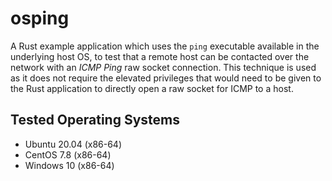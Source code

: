 # osping

A Rust example application which uses the `ping` executable available in the underlying host OS, to test that a remote host can be contacted over the network with an _ICMP Ping_ raw socket connection. This technique is used as it does not require the elevated privileges that would need to be given to the Rust application to directly open a raw socket for ICMP to a host.

## Tested Operating Systems

* Ubuntu 20.04 (x86-64)
* CentOS 7.8 (x86-64)
* Windows 10 (x86-64)
